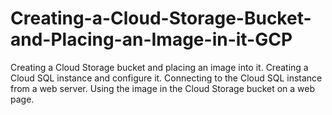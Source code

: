 # Creating-a-Cloud-Storage-Bucket-and-Placing-an-Image-in-it-GCP
Creating a Cloud Storage bucket and placing an image into it.  Creating a Cloud SQL instance and configure it.  Connecting to the Cloud SQL instance from a web server. Using the image in the Cloud Storage bucket on a web page.
